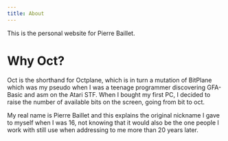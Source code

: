 ```yaml
---
title: About
---
```

This is the personal website for Pierre Baillet.

# Why Oct?

Oct is the shorthand for Octplane, which is in turn a mutation of BitPlane which was my pseudo when I was a teenage programmer discovering GFA-Basic and asm on the Atari STF. When I bought my first PC, I decided to raise the number of available bits on the screen, going from bit to oct.

My real name is Pierre Baillet and this explains the original nickname I gave to myself when I was 16, not knowing that it would also be the one people I work with still use when addressing to me more than 20 years later.

